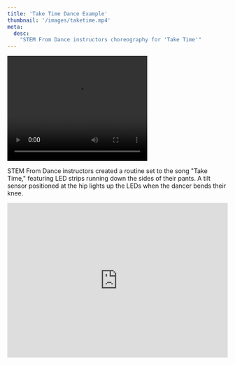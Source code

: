 ```yaml
---
title: 'Take Time Dance Example'
thumbnail: '/images/taketime.mp4'
meta:
  desc:
    "STEM From Dance instructors choreography for 'Take Time'"
---
```

<video src="/images/taketime.mp4" width="320" height="240" controls></video>

STEM From Dance instructors created a routine set to the song "Take Time," featuring LED strips running down the sides of their pants. A tilt sensor positioned at the hip lights up the LEDs when the dancer bends their knee.

<div style="position:relative;height:0;padding-bottom:70%;overflow:hidden;"><iframe style="position:absolute;top:0;left:0;width:100%;height:100%;" src="https://maker.makecode.com/#pub:_a7tUTxY2L3uD" frameborder="0" sandbox="allow-popups allow-forms allow-scripts allow-same-origin"></iframe></div>